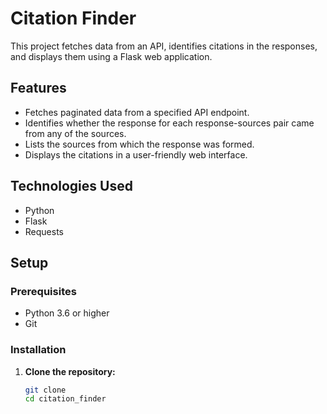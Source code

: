 # Citation Finder

This project fetches data from an API, identifies citations in the responses, and displays them using a Flask web application.

## Features

- Fetches paginated data from a specified API endpoint.
- Identifies whether the response for each response-sources pair came from any of the sources.
- Lists the sources from which the response was formed.
- Displays the citations in a user-friendly web interface.

## Technologies Used

- Python
- Flask
- Requests

## Setup

### Prerequisites

- Python 3.6 or higher
- Git

### Installation

1. **Clone the repository:**
   ```sh
   git clone 
   cd citation_finder
